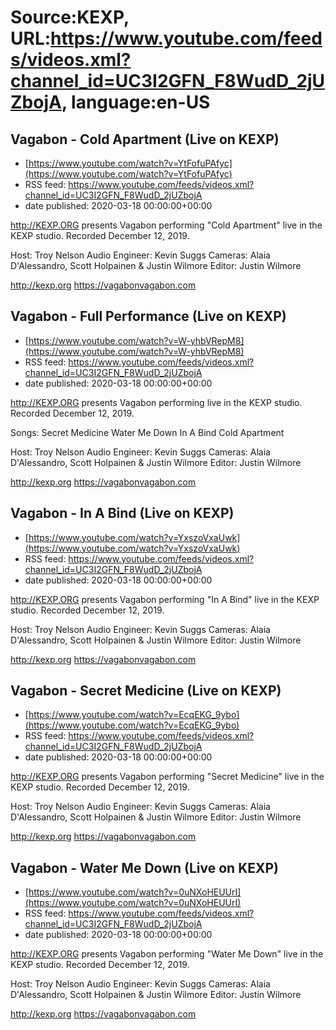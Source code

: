 # Source:KEXP, URL:https://www.youtube.com/feeds/videos.xml?channel_id=UC3I2GFN_F8WudD_2jUZbojA, language:en-US

## Vagabon - Cold Apartment (Live on KEXP)
 - [https://www.youtube.com/watch?v=YtFofuPAfyc](https://www.youtube.com/watch?v=YtFofuPAfyc)
 - RSS feed: https://www.youtube.com/feeds/videos.xml?channel_id=UC3I2GFN_F8WudD_2jUZbojA
 - date published: 2020-03-18 00:00:00+00:00

http://KEXP.ORG presents Vagabon performing "Cold Apartment" live in the KEXP studio. Recorded December 12, 2019.

Host: Troy Nelson
Audio Engineer: Kevin Suggs
Cameras: Alaia D'Alessandro, Scott Holpainen & Justin Wilmore
Editor: Justin Wilmore

http://kexp.org
https://vagabonvagabon.com

## Vagabon - Full Performance (Live on KEXP)
 - [https://www.youtube.com/watch?v=W-yhbVRepM8](https://www.youtube.com/watch?v=W-yhbVRepM8)
 - RSS feed: https://www.youtube.com/feeds/videos.xml?channel_id=UC3I2GFN_F8WudD_2jUZbojA
 - date published: 2020-03-18 00:00:00+00:00

http://KEXP.ORG presents Vagabon performing live in the KEXP studio. Recorded December 12, 2019.

Songs:
Secret Medicine
Water Me Down
In A Bind
Cold Apartment

Host: Troy Nelson
Audio Engineer: Kevin Suggs
Cameras: Alaia D'Alessandro, Scott Holpainen & Justin Wilmore
Editor: Justin Wilmore

http://kexp.org
https://vagabonvagabon.com

## Vagabon - In A Bind (Live on KEXP)
 - [https://www.youtube.com/watch?v=YxszoVxaUwk](https://www.youtube.com/watch?v=YxszoVxaUwk)
 - RSS feed: https://www.youtube.com/feeds/videos.xml?channel_id=UC3I2GFN_F8WudD_2jUZbojA
 - date published: 2020-03-18 00:00:00+00:00

http://KEXP.ORG presents Vagabon performing "In A Bind" live in the KEXP studio. Recorded December 12, 2019.

Host: Troy Nelson
Audio Engineer: Kevin Suggs
Cameras: Alaia D'Alessandro, Scott Holpainen & Justin Wilmore
Editor: Justin Wilmore

http://kexp.org
https://vagabonvagabon.com

## Vagabon - Secret Medicine (Live on KEXP)
 - [https://www.youtube.com/watch?v=EcqEKG_9ybo](https://www.youtube.com/watch?v=EcqEKG_9ybo)
 - RSS feed: https://www.youtube.com/feeds/videos.xml?channel_id=UC3I2GFN_F8WudD_2jUZbojA
 - date published: 2020-03-18 00:00:00+00:00

http://KEXP.ORG presents Vagabon performing "Secret Medicine" live in the KEXP studio. Recorded December 12, 2019.

Host: Troy Nelson
Audio Engineer: Kevin Suggs
Cameras: Alaia D'Alessandro, Scott Holpainen & Justin Wilmore
Editor: Justin Wilmore

http://kexp.org
https://vagabonvagabon.com

## Vagabon - Water Me Down (Live on KEXP)
 - [https://www.youtube.com/watch?v=0uNXoHEUUrI](https://www.youtube.com/watch?v=0uNXoHEUUrI)
 - RSS feed: https://www.youtube.com/feeds/videos.xml?channel_id=UC3I2GFN_F8WudD_2jUZbojA
 - date published: 2020-03-18 00:00:00+00:00

http://KEXP.ORG presents Vagabon performing "Water Me Down" live in the KEXP studio. Recorded December 12, 2019.

Host: Troy Nelson
Audio Engineer: Kevin Suggs
Cameras: Alaia D'Alessandro, Scott Holpainen & Justin Wilmore
Editor: Justin Wilmore

http://kexp.org
https://vagabonvagabon.com


